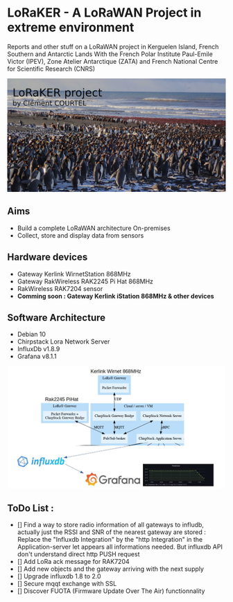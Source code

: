 # LoRaKER - A LoRaWAN Project in extreme environment

Reports and other stuff on a LoRaWAN project in Kerguelen Island, French Southern and Antarctic Lands
With the French Polar Institute Paul-Emile Victor (IPEV), Zone Atelier Antarctique (ZATA) and French National Centre for Scientific Research (CNRS)


![Manchots](./media/intro.JPG)

## Aims

- Build a complete LoRaWAN architecture On-premises
- Collect, store and display data from sensors

## Hardware devices

- Gateway Kerlink WirnetStation 868MHz
- Gateway RakWireless RAK2245 Pi Hat 868MHz
- RakWireless RAK7204 sensor
- **Comming soon : Gateway Kerlink iStation 868MHz & other devices**
	
## Software Architecture

- Debian 10
- Chirpstack Lora Network Server
- InfluxDb v1.8.9
- Grafana v8.1.1

![Schema](./media/schema.jpg)

## ToDo List :

- [] Find a way to store radio information of all gateways to infludb, actually just the RSSI and SNR of the nearest gateway are stored : 
	Replace the "Influxdb Integration" by the "http Integration" in the Application-server let appears all informations needed. But influxdb API don't understand direct http PUSH request
- [] Add LoRa ack message for RAK7204
- [] Add new objects and the gateway arriving with the next supply
- [] Upgrade influxdb 1.8 to 2.0
- [] Secure mqqt exchange with SSL
- [] Discover FUOTA (Firmware Update Over The Air) functionnality
